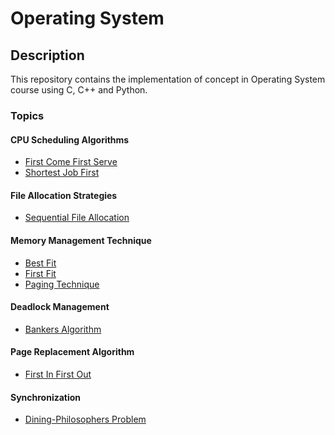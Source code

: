<h1>Operating System</h1>

<h2>Description</h2>
<p>This repository contains the implementation of concept in Operating System course using C, C++ and Python.</p>

<h3>Topics</h3>

<h4>CPU Scheduling Algorithms</h4>
<ul>
    <li><a href="https://github.com/muqriqawiem/Operating-System/tree/main/src/First-Come-First-Serve">First Come First Serve</a></li>
    <li><a href="https://github.com/muqriqawiem/Operating-System/tree/main/src/Shortest-Job-First">Shortest Job First</a></li>
</ul>

<h4>File Allocation Strategies</h4>
<ul>
    <li><a href="#">Sequential File Allocation</a></li>
</ul>

<h4>Memory Management Technique</h4>
<ul>
    <li><a href="#">Best Fit</a></li>
    <li><a href="#">First Fit</a></li>
    <li><a href="#">Paging Technique</a></li>
</ul>

<h4>Deadlock Management</h4>
<ul>
    <li><a href="#">Bankers Algorithm</a></li>
</ul>

<h4>Page Replacement Algorithm</h4>
<ul>
    <li><a href="#">First In First Out</a></li>
</ul>

<h4>Synchronization</h4>
<ul>
    <li><a href="#">Dining-Philosophers Problem</a></li>
</ul>